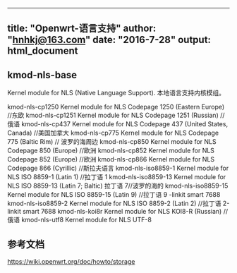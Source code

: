 
---
title: "Openwrt-语言支持"
author: "hnhkj@163.com"
date: "2016-7-28"
output: html_document
---

## kmod-nls-base

Kernel module for NLS (Native Language Support). 本地语言支持内核模组。


kmod-nls-cp1250 Kernel module for NLS Codepage 1250 (Eastern Europe) //东欧
kmod-nls-cp1251 Kernel module for NLS Codepage 1251 (Russian) //俄语
kmod-nls-cp437  Kernel module for NLS Codepage 437 (United States, Canada) //美国加拿大
kmod-nls-cp775  Kernel module for NLS Codepage 775 (Baltic Rim) // 波罗的海周边
kmod-nls-cp850  Kernel module for NLS Codepage 850 (Europe) //欧洲
kmod-nls-cp852  Kernel module for NLS Codepage 852 (Europe) //欧洲
kmod-nls-cp866  Kernel module for NLS Codepage 866 (Cyrillic) //斯拉夫语言
kmod-nls-iso8859-1  Kernel module for NLS ISO 8859-1 (Latin 1) //拉丁语 1
kmod-nls-iso8859-13 Kernel module for NLS ISO 8859-13 (Latin 7; Baltic) 拉丁语 7//波罗的海的
kmod-nls-iso8859-15 Kernel module for NLS ISO 8859-15 (Latin 9) //拉丁语 9 -linkit smart 7688
kmod-nls-iso8859-2  Kernel module for NLS ISO 8859-2 (Latin 2) //拉丁语 2-linkit smart 7688
kmod-nls-koi8r  Kernel module for NLS KOI8-R (Russian) //俄语
kmod-nls-utf8   Kernel module for NLS UTF-8


## 参考文档

<https://wiki.openwrt.org/doc/howto/storage>